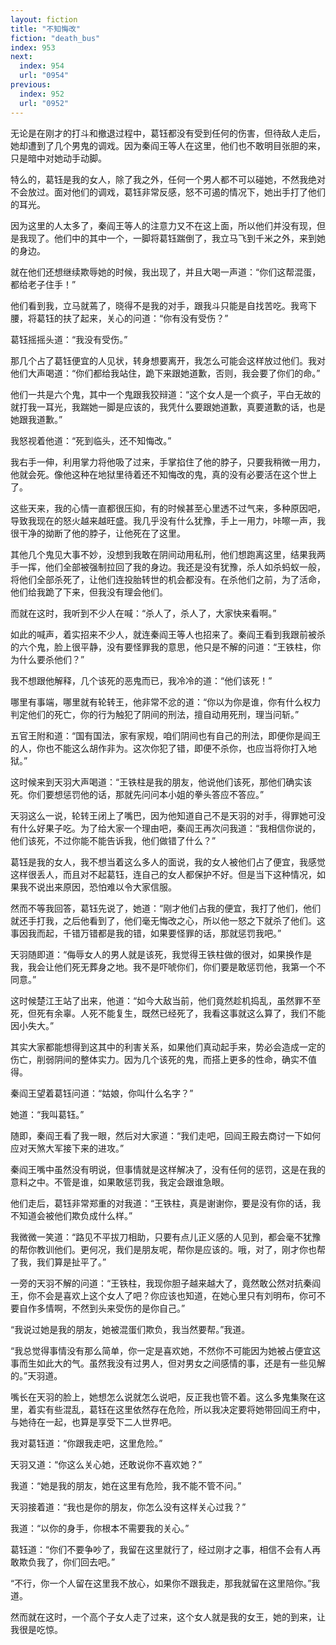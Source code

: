 ```yaml
---
layout: fiction
title: "不知悔改"
fiction: "death_bus"
index: 953
next:
  index: 954
  url: "0954"
previous:
  index: 952
  url: "0952"
---
```

无论是在刚才的打斗和撤退过程中，葛钰都没有受到任何的伤害，但待敌人走后，她却遭到了几个男鬼的调戏。因为秦阎王等人在这里，他们也不敢明目张胆的来，只是暗中对她动手动脚。

特么的，葛钰是我的女人，除了我之外，任何一个男人都不可以碰她，不然我绝对不会放过。面对他们的调戏，葛钰非常反感，怒不可遏的情况下，她出手打了他们的耳光。

因为这里的人太多了，秦阎王等人的注意力又不在这上面，所以他们并没有现，但是我现了。他们中的其中一个，一脚将葛钰踹倒了，我立马飞到千米之外，来到她的身边。

就在他们还想继续欺辱她的时候，我出现了，并且大喝一声道：“你们这帮混蛋，都给老子住手！”

他们看到我，立马就蔫了，晓得不是我的对手，跟我斗只能是自找苦吃。我弯下腰，将葛钰的扶了起来，关心的问道：“你有没有受伤？”

葛钰摇摇头道：“我没有受伤。”

那几个占了葛钰便宜的人见状，转身想要离开，我怎么可能会这样放过他们。我对他们大声喝道：“你们都给我站住，跪下来跟她道歉，否则，我会要了你们的命。”

他们一共是六个鬼，其中一个鬼跟我狡辩道：“这个女人是一个疯子，平白无故的就打我一耳光，我踹她一脚是应该的，我凭什么要跟她道歉，真要道歉的话，也是她跟我道歉。”

我怒视着他道：“死到临头，还不知悔改。”

我右手一伸，利用掌力将他吸了过来，手掌掐住了他的脖子，只要我稍微一用力，他就会死。像他这种在地狱里待着还不知悔改的鬼，真的没有必要活在这个世上了。

这些天来，我的心情一直都很压抑，有的时候甚至心里透不过气来，多种原因吧，导致我现在的怒火越来越旺盛。我几乎没有什么犹豫，手上一用力，咔嚓一声，我很干净的拗断了他的脖子，让他死在了这里。

其他几个鬼见大事不妙，没想到我敢在阴间动用私刑，他们想跑离这里，结果我两手一挥，他们全部被强制拉回了我的身边。我还是没有犹豫，杀人如杀蚂蚁一般，将他们全部杀死了，让他们连投胎转世的机会都没有。在杀他们之前，为了活命，他们给我跪了下来，但我没有理会他们。

而就在这时，我听到不少人在喊：“杀人了，杀人了，大家快来看啊。”

如此的喊声，着实招来不少人，就连秦阎王等人也招来了。秦阎王看到我跟前被杀的六个鬼，脸上很平静，没有要怪罪我的意思，他只是不解的问道：“王铁柱，你为什么要杀他们？”

我不想跟他解释，几个该死的恶鬼而已，我冷冷的道：“他们该死！”

哪里有事端，哪里就有轮转王，他非常不忿的道：“你以为你是谁，你有什么权力判定他们的死亡，你的行为触犯了阴间的刑法，擅自动用死刑，理当问斩。”

五官王附和道：“国有国法，家有家规，咱们阴间也有自己的刑法，即便你是阎王的人，你也不能这么胡作非为。这次你犯了错，即便不杀你，也应当将你打入地狱。”

这时候来到天羽大声喝道：“王铁柱是我的朋友，他说他们该死，那他们确实该死。你们要想惩罚他的话，那就先问问本小姐的拳头答应不答应。”

天羽这么一说，轮转王闭上了嘴巴，因为他知道自己不是天羽的对手，得罪她可没有什么好果子吃。为了给大家一个理由吧，秦阎王再次问我道：“我相信你说的，他们该死，不过你能不能告诉我，他们做错了什么？”

葛钰是我的女人，我不想当着这么多人的面说，我的女人被他们占了便宜，我感觉这样很丢人，而且对不起葛钰，连自己的女人都保护不好。但是当下这种情况，如果我不说出来原因，恐怕难以令大家信服。

然而不等我回答，葛钰先说了，她道：“刚才他们占我的便宜，我打了他们，他们就还手打我，之后他看到了，他们毫无悔改之心，所以他一怒之下就杀了他们。这事因我而起，千错万错都是我的错，如果要怪罪的话，那就惩罚我吧。”

天羽随即道：“侮辱女人的男人就是该死，我觉得王铁柱做的很对，如果换作是我，我会让他们死无葬身之地。我不是吓唬你们，你们要是敢惩罚他，我第一个不同意。”

这时候楚江王站了出来，他道：“如今大敌当前，他们竟然趁机捣乱，虽然罪不至死，但死有余辜。人死不能复生，既然已经死了，我看这事就这么算了，我们不能因小失大。”

其实大家都能想得到这其中的利害关系，如果他们真动起手来，势必会造成一定的伤亡，削弱阴间的整体实力。因为几个该死的鬼，而搭上更多的性命，确实不值得。

秦阎王望着葛钰问道：“姑娘，你叫什么名字？”

她道：“我叫葛钰。”

随即，秦阎王看了我一眼，然后对大家道：“我们走吧，回阎王殿去商讨一下如何应对天煞大军接下来的进攻。”

秦阎王嘴中虽然没有明说，但事情就是这样解决了，没有任何的惩罚，这是在我的意料之中。不管是谁，如果敢惩罚我，我定会跟谁急眼。

他们走后，葛钰非常郑重的对我道：“王铁柱，真是谢谢你，要是没有你的话，我不知道会被他们欺负成什么样。”

我微微一笑道：“路见不平拔刀相助，只要有点儿正义感的人见到，都会毫不犹豫的帮你教训他们。更何况，我们是朋友呢，帮你是应该的。哦，对了，刚才你也帮了我，我们算是扯平了。”

一旁的天羽不解的问道：“王铁柱，我现你胆子越来越大了，竟然敢公然对抗秦阎王，你不会是喜欢上这个女人了吧？你应该也知道，在她心里只有刘明布，你可不要自作多情啊，不然到头来受伤的是你自己。”

“我说过她是我的朋友，她被混蛋们欺负，我当然要帮。”我道。

“我总觉得事情没有那么简单，你一定是喜欢她，不然你不可能因为她被占便宜这事而生如此大的气。虽然我没有过男人，但对男女之间感情的事，还是有一些见解的。”天羽道。

嘴长在天羽的脸上，她想怎么说就怎么说吧，反正我也管不着。这么多鬼集聚在这里，着实有些混乱，葛钰在这里依然存在危险，所以我决定要将她带回阎王府中，与她待在一起，也算是享受下二人世界吧。

我对葛钰道：“你跟我走吧，这里危险。”

天羽又道：“你这么关心她，还敢说你不喜欢她？”

我道：“她是我的朋友，她在这里有危险，我不能不管不问。”

天羽接着道：“我也是你的朋友，你怎么没有这样关心过我？”

我道：“以你的身手，你根本不需要我的关心。”

葛钰道：“你们不要争吵了，我留在这里就行了，经过刚才之事，相信不会有人再敢欺负我了，你们回去吧。”

“不行，你一个人留在这里我不放心，如果你不跟我走，那我就留在这里陪你。”我道。

然而就在这时，一个高个子女人走了过来，这个女人就是我的女王，她的到来，让我很是吃惊。